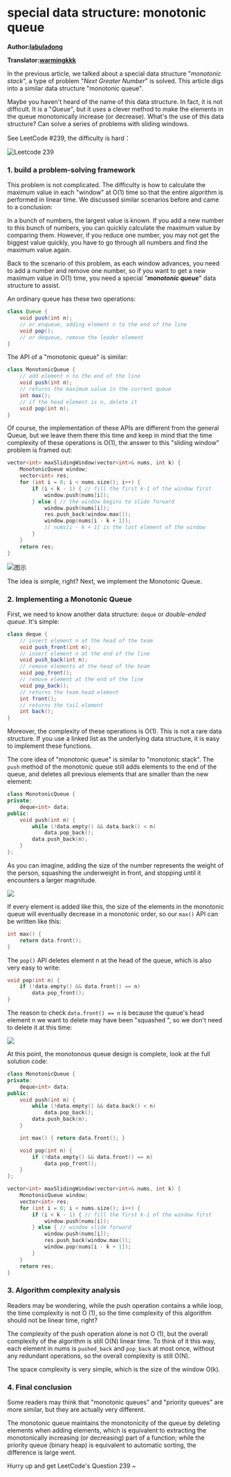# special data structure: monotonic queue

**Author:[labuladong](https://github.com/labuladong)**

**Translator:[warmingkkk](https://github.com/warmingkkk)**

In the previous article, we talked about a special data structure "_monotonic stack_", a type of problem "_Next Greater Number_" is solved. This article digs into a similar data structure "monotonic queue".

Maybe you haven't heard of the name of this data structure. In fact, it is not difficult. It is a "_Queue_", but it uses a clever method to make the elements in the queue monotonically increase (or decrease). What's the use of this data structure? Can solve a series of problems with sliding windows.

See LeetCode #239, the difficulty is hard：

![Leetcode 239](../pictures/monotonic_queue/title.png)

### 1. build a problem-solving framework

This problem is not complicated. The difficulty is how to calculate the maximum value in each "window" at O(1) time so that the entire algorithm is performed in linear time. We discussed similar scenarios before and came to a conclusion:

In a bunch of numbers, the largest value is known. If you add a new number to this bunch of numbers, you can quickly calculate the maximum value by comparing them. However, if you reduce one number, you may not get the biggest value quickly, you have to go through all numbers and find the maximum value again.

Back to the scenario of this problem, as each window advances, you need to add a number and remove one number, so if you want to get a new maximum value in O(1) time, you need a special "_**monotonic queue**_" data structure to assist.

An ordinary queue has these two operations:

```java
class Queue {
    void push(int n);
    // or enqueue, adding element n to the end of the line
    void pop();
    // or dequeue, remove the leader element
}
```

The API of a "monotonic queue" is similar:

```java
class MonotonicQueue {
    // add element n to the end of the line
    void push(int n);
    // returns the maximum value in the current queue
    int max();
    // if the head element is n, delete it
    void pop(int n);
}
```

Of course, the implementation of these APIs are different from the general Queue, but we leave them there this time and keep in mind that the time complexity of these operations is O(1), the answer to this "sliding window" problem is framed out:

```cpp
vector<int> maxSlidingWindow(vector<int>& nums, int k) {
    MonotonicQueue window;
    vector<int> res;
    for (int i = 0; i < nums.size(); i++) {
        if (i < k - 1) { // fill the first k-1 of the window first
            window.push(nums[i]);
        } else { // the window begins to slide forward
            window.push(nums[i]);
            res.push_back(window.max());
            window.pop(nums[i - k + 1]);
            // nums[i - k + 1] is the last element of the window
        }
    }
    return res;
}
```

![图示](../pictures/monotonic_queue/1.png)

The idea is simple, right? Next, we implement the Monotonic Queue.

### 2. Implementing a Monotonic Queue
First, we need to know another data structure: `deque` or _double-ended queue_. It's simple:

```java
class deque {
    // insert element n at the head of the team
    void push_front(int n);
    // insert element n at the end of the line
    void push_back(int n);
    // remove elements at the head of the team
    void pop_front();
    // remove element at the end of the line
    void pop_back();
    // returns the team head element
    int front();
    // returns the tail element
    int back();
}
```

Moreover, the complexity of these operations is O(1). This is not a rare data structure. If you use a linked list as the underlying data structure, it is easy to implement these functions.

The core idea of "monotonic queue" is similar to "monotonic stack". The `push` method of the monotonic queue still adds elements to the end of the queue, and deletes all previous elements that are smaller than the new element:

```cpp
class MonotonicQueue {
private:
    deque<int> data;
public:
    void push(int n) {
        while (!data.empty() && data.back() < n)
            data.pop_back();
        data.push_back(n);
    }
};
```

As you can imagine, adding the size of the number represents the weight of the person, squashing the underweight in front, and stopping until it encounters a larger magnitude.

![](../pictures/monotonic_queue/2.png)

If every element is added like this, the size of the elements in the monotonic queue will eventually decrease in a monotonic order, so our `max()` API can be written like this:

```cpp
int max() {
    return data.front();
}
```

The `pop()` API deletes element n at the head of the queue, which is also very easy to write:

```cpp
void pop(int n) {
    if (!data.empty() && data.front() == n)
        data.pop_front();
}
```

The reason to check `data.front() == n` is because the queue's head element n we want to delete may have been "squashed ", so we don't need to delete it at this time:

![](../pictures/monotonic_queue/3.png)

At this point, the monotonous queue design is complete, look at the full solution code:

```cpp
class MonotonicQueue {
private:
    deque<int> data;
public:
    void push(int n) {
        while (!data.empty() && data.back() < n)
            data.pop_back();
        data.push_back(n);
    }

    int max() { return data.front(); }

    void pop(int n) {
        if (!data.empty() && data.front() == n)
            data.pop_front();
    }
};

vector<int> maxSlidingWindow(vector<int>& nums, int k) {
    MonotonicQueue window;
    vector<int> res;
    for (int i = 0; i < nums.size(); i++) {
        if (i < k - 1) { // fill the first k-1 of the window first
            window.push(nums[i]);
        } else { // window slide forward
            window.push(nums[i]);
            res.push_back(window.max());
            window.pop(nums[i - k + 1]);
        }
    }
    return res;
}
```

### 3. Algorithm complexity analysis

Readers may be wondering, while the push operation contains a while loop, the time complexity is not O (1), so the time complexity of this algorithm should not be linear time, right?

The complexity of the push operation alone is not O (1), but the overall complexity of the algorithm is still O(N) linear time. To think of it this way, each element in nums is `pushed_back` and `pop_back` at most once, without any redundant operations, so the overall complexity is still O(N).

The space complexity is very simple, which is the size of the window O(k).

### 4. Final conclusion

Some readers may think that "monotonic queues" and "priority queues" are more similar, but they are actually very different.

The monotonic queue maintains the monotonicity of the queue by deleting elements when adding elements, which is equivalent to extracting the monotonically increasing (or decreasing) part of a function; while the priority queue (binary heap) is equivalent to automatic sorting, the difference is large went.

Hurry up and get LeetCode's Question 239 ~
